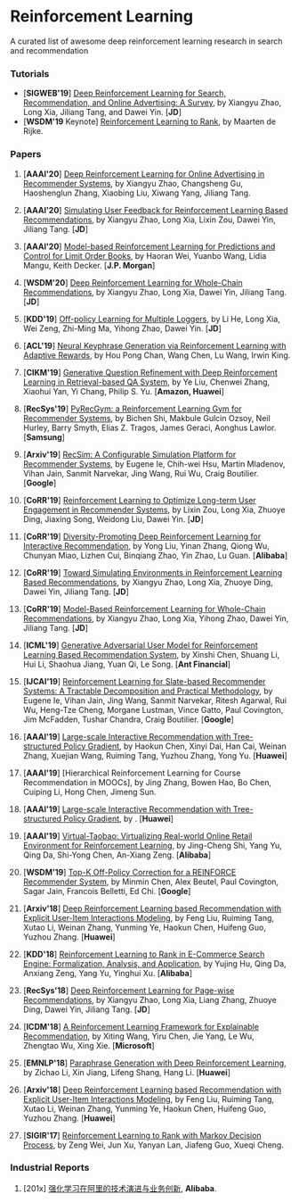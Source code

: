 # Reinforcement Learning
A curated list of awesome deep reinforcement learning research in search and recommendation

### Tutorials
+ [**SIGWEB'19**] [Deep Reinforcement Learning for Search, Recommendation, and Online Advertising: A Survey](https://dl.acm.org/citation.cfm?id=3320500), by Xiangyu Zhao, Long Xia, Jiliang Tang, and Dawei Yin. [**JD**]
+ [**WSDM'19** Keynote] [Reinforcement Learning to Rank](https://dl.acm.org/citation.cfm?id=3291605), by Maarten de Rijke.

### Papers

1. [**AAAI'20**] [Deep Reinforcement Learning for Online Advertising in Recommender Systems](https://arxiv.org/abs/1909.03602), by Xiangyu Zhao, Changsheng Gu, Haoshenglun Zhang, Xiaobing Liu, Xiwang Yang, Jiliang Tang.

1. [**AAAI'20**] [Simulating User Feedback for Reinforcement Learning Based Recommendations](https://arxiv.org/abs/1906.11462), by Xiangyu Zhao, Long Xia, Lixin Zou, Dawei Yin, Jiliang Tang. [**JD**]

1. [**AAAI'20**] [Model-based Reinforcement Learning for Predictions and Control for Limit Order Books](https://arxiv.org/abs/1910.03743), by Haoran Wei, Yuanbo Wang, Lidia Mangu, Keith Decker. [**J.P. Morgan**]

1. [**WSDM'20**] [Deep Reinforcement Learning for Whole-Chain Recommendations](https://arxiv.org/abs/1902.03987), by Xiangyu Zhao, Long Xia, Dawei Yin, Jiliang Tang. [**JD**]

1. [**KDD'19**] [Off-policy Learning for Multiple Loggers](https://arxiv.org/abs/1907.09652), by Li He, Long Xia, Wei Zeng, Zhi-Ming Ma, Yihong Zhao, Dawei Yin. [**JD**]

1. [**ACL'19**] [Neural Keyphrase Generation via Reinforcement Learning with Adaptive Rewards](https://arxiv.org/pdf/1906.04106.pdf), by Hou Pong Chan, Wang Chen, Lu Wang, Irwin King. 

1. [**CIKM'19**] [Generative Question Refinement with Deep Reinforcement Learning in Retrieval-based QA System](https://arxiv.org/abs/1908.05604), by Ye Liu, Chenwei Zhang, Xiaohui Yan, Yi Chang, Philip S. Yu. [**Amazon, Huawei**]

1. [**RecSys'19**] [PyRecGym: a Reinforcement Learning Gym for Recommender Systems](https://dl.acm.org/citation.cfm?id=3346981), by Bichen Shi, Makbule Gulcin Ozsoy, Neil Hurley, Barry Smyth, Elias Z. Tragos, James Geraci, Aonghus Lawlor. [**Samsung**]

1. [**Arxiv'19**] [RecSim: A Configurable Simulation Platform for Recommender Systems](https://arxiv.org/abs/1909.04847), by Eugene Ie, Chih-wei Hsu, Martin Mladenov, Vihan Jain, Sanmit Narvekar, Jing Wang, Rui Wu, Craig Boutilier. [**Google**]

1. [**CoRR'19**] [Reinforcement Learning to Optimize Long-term User Engagement in Recommender Systems](https://arxiv.org/abs/1902.05570), by Lixin Zou, Long Xia, Zhuoye Ding, Jiaxing Song, Weidong Liu, Dawei Yin. [**JD**]

1. [**CoRR'19**] [Diversity-Promoting Deep Reinforcement Learning for Interactive Recommendation](https://arxiv.org/abs/1903.07826), by Yong Liu, Yinan Zhang, Qiong Wu, Chunyan Miao, Lizhen Cui, Binqiang Zhao, Yin Zhao, Lu Guan. [**Alibaba**]

1. [**CoRR'19**] [Toward Simulating Environments in Reinforcement Learning Based Recommendations](https://arxiv.org/abs/1906.11462), by Xiangyu Zhao, Long Xia, Zhuoye Ding, Dawei Yin, Jiliang Tang. [**JD**]

1. [**CoRR'19**] [Model-Based Reinforcement Learning for Whole-Chain Recommendations](https://arxiv.org/pdf/1902.03987.pdf), by Xiangyu Zhao, Long Xia, Yihong Zhao, Dawei Yin, Jiliang Tang. [**JD**]

1. [**ICML'19**] [Generative Adversarial User Model for Reinforcement Learning Based Recommendation System](https://arxiv.org/pdf/1812.10613.pdf), by Xinshi Chen, Shuang Li, Hui Li, Shaohua Jiang, Yuan Qi, Le Song. [**Ant Financial**]

1. [**IJCAI'19**] [Reinforcement Learning for Slate-based Recommender Systems: A Tractable Decomposition and Practical Methodology](https://arxiv.org/abs/1905.12767), by Eugene Ie, Vihan Jain, Jing Wang, Sanmit Narvekar, Ritesh Agarwal, Rui Wu, Heng-Tze Cheng, Morgane Lustman, Vince Gatto, Paul Covington, Jim McFadden, Tushar Chandra, Craig Boutilier. [**Google**]

1. [**AAAI'19**] [Large-scale Interactive Recommendation with Tree-structured Policy Gradient](https://arxiv.org/abs/1811.05869), by Haokun Chen, Xinyi Dai, Han Cai, Weinan Zhang, Xuejian Wang, Ruiming Tang, Yuzhou Zhang, Yong Yu. [**Huawei**]

1. [**AAAI'19**] [Hierarchical Reinforcement Learning for Course Recommendation in MOOCs], by Jing Zhang, Bowen Hao, Bo Chen, Cuiping Li, Hong Chen, Jimeng Sun.

1. [**AAAI'19**] [Large-scale Interactive Recommendation with Tree-structured Policy Gradient](), by . [**Huawei**]

1. [**AAAI'19**] [Virtual-Taobao: Virtualizing Real-world Online Retail Environment for Reinforcement Learning](https://arxiv.org/abs/1805.10000), by Jing-Cheng Shi, Yang Yu, Qing Da, Shi-Yong Chen, An-Xiang Zeng. [**Alibaba**]

1. [**WSDM'19**] [Top-K Off-Policy Correction for a REINFORCE Recommender System](https://arxiv.org/abs/1812.02353), by Minmin Chen, Alex Beutel, Paul Covington, Sagar Jain, Francois Belletti, Ed Chi. [**Google**]

1. [**Arxiv'18**] [Deep Reinforcement Learning based Recommendation with Explicit User-Item Interactions Modeling](https://arxiv.org/abs/1810.12027), by Feng Liu, Ruiming Tang, Xutao Li, Weinan Zhang, Yunming Ye, Haokun Chen, Huifeng Guo, Yuzhou Zhang. [**Huawei**]

1. [**KDD'18**] [Reinforcement Learning to Rank in E-Commerce Search Engine: Formalization, Analysis, and Application](https://arxiv.org/abs/1803.00710), by Yujing Hu, Qing Da, Anxiang Zeng, Yang Yu, Yinghui Xu. [**Alibaba**]

1. [**RecSys'18**] [Deep Reinforcement Learning for Page-wise Recommendations](https://arxiv.org/pdf/1805.02343.pdf), by Xiangyu Zhao, Long Xia, Liang Zhang, Zhuoye Ding, Dawei Yin, Jiliang Tang. [**JD**]

1. [**ICDM'18**] [A Reinforcement Learning Framework for Explainable Recommendation](https://www.microsoft.com/en-us/research/uploads/prod/2018/08/main.pdf), by Xiting Wang, Yiru Chen, Jie Yang, Le Wu, Zhengtao Wu, Xing Xie. [**Microsoft**]

1. [**EMNLP'18**] [Paraphrase Generation with Deep Reinforcement Learning](https://arxiv.org/abs/1711.00279), by Zichao Li, Xin Jiang, Lifeng Shang, Hang Li. [**Huawei**]

1. [**Arxiv'18**] [Deep Reinforcement Learning based Recommendation with Explicit User-Item Interactions Modeling](https://arxiv.org/abs/1810.12027), by Feng Liu, Ruiming Tang, Xutao Li, Weinan Zhang, Yunming Ye, Haokun Chen, Huifeng Guo, Yuzhou Zhang. [**Huawei**]

1. [**SIGIR'17**] [Reinforcement Learning to Rank with Markov Decision Process](http://www.bigdatalab.ac.cn/~junxu/publications/SIGIR2017_RL_L2R.pdf), by Zeng Wei, Jun Xu, Yanyan Lan, Jiafeng Guo, Xueqi Cheng.

### Industrial Reports
1. [201x] [强化学习在阿里的技术演进与业务创新](https://github.com/CharmyZ/note-book-blog/raw/master/%E3%80%8A%E5%BC%BA%E5%8C%96%E5%AD%A6%E4%B9%A0%E5%9C%A8%E9%98%BF%E9%87%8C%E7%9A%84%E6%8A%80%E6%9C%AF%E6%BC%94%E8%BF%9B%E4%B8%8E%E4%B8%9A%E5%8A%A1%E5%88%9B%E6%96%B0%E3%80%8B.pdf), **Alibaba**.



